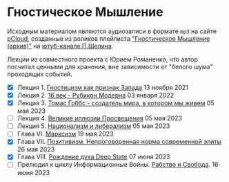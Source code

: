 # Гностическое Мышление

Исходным материалом являются аудиозаписи в формате `mp3` на сайте [pCloud](https://www.pcloud.com),
созданные из роликов плейлиста ["Гностическое Мышление (архив)"](https://www.youtube.com/playlist?list=PLnh6fYWK6YskikmdruzzfPtp0n-_doFcx) на [ютуб-канале П.Щелина](https://www.youtube.com/@PavelShchelin).

Лекции из совместного проекта с Юрием Романенко, что автор посчитал ценными для хранения, вне зависимости от "белого шума" проходящих событий.

- [x] Лекция 1. [Гностицизм как признак Запада](gnosticism.md) 13 ноября 2021
- [x] Лекция 2. [16 век - Рубикон Модерна](modern.md) 03 января 2022
- [x] Лекция 3. [Томас Гоббс - создатель мира, в котором мы живем](gobs.md) 05 мая 2023
- [ ] Лекция 4. [Великие иллюзии Просвещения](enlightenment.md) 05 мая 2023
- [ ] Лекция 5. [Национализм и либерализм](nationalism.md) 05 мая 2023
- [ ] Глава VI. [Марксизм](marxism.md) 19 мая 2023
- [x] Глава VII. [Позитивизм. Непроговоренная норма современной элиты](positivism.md) 26 мая 2023
- [x] Глава VIII. [Рождение духа Deep State](deep_state.md) 07 июня 2023
- [ ] Прелюдия к циклу Информационные Войны. [Рабство и Свобода](info_wars.md). 16 июня 2023
